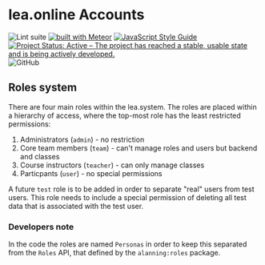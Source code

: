 # lea.online Accounts

![Lint suite](https://github.com/leaonline/leaonline-accounts/workflows/Lint%20suite/badge.svg)
[![built with Meteor](https://img.shields.io/badge/Meteor-1.10.1-green?logo=meteor&logoColor=white)](https://meteor.com)
[![JavaScript Style Guide](https://img.shields.io/badge/code_style-standard-brightgreen.svg)](https://standardjs.com)
[![Project Status: Active – The project has reached a stable, usable state and is being actively developed.](https://www.repostatus.org/badges/latest/active.svg)](https://www.repostatus.org/#active)
![GitHub](https://img.shields.io/github/license/leaonline/leaonline-accounts)

## Roles system

There are four main roles within the lea.system. The roles are placed within
a hierarchy of access, where the top-most role has the least restricted permissions:

1. Administrators (`admin`) - no restriction
2. Core team members (`team`) - can't manage roles and users but backend and classes
3. Course instructors (`teacher`) - can only manage classes
4. Particpants (`user`) - no special permissions

A future `test` role is to be added in order to separate "real" users from
test users. This role needs to include a special permission of deleting
all test data that is associated with the test user.

### Developers note

In the code the roles are named `Personas` in order to keep this
separated from the `Roles` API, that defined by the `alanning:roles` package.
